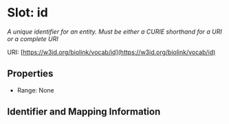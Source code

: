# Slot: id
_A unique identifier for an entity. Must be either a CURIE shorthand for a URI or a complete URI_


URI: [https://w3id.org/biolink/vocab/id](https://w3id.org/biolink/vocab/id)



<!-- no inheritance hierarchy -->


## Properties

 * Range: None



## Identifier and Mapping Information





